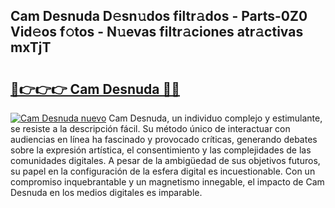 ## Cam Desnuda D𝚎sn𝚞dos filtr𝚊dos - Parts-0Z0 Vid𝚎os f𝚘tos - N𝚞evas filtr𝚊ciones atr𝚊ctivas mxTjT

# <h2><a href="http://mb8pab.tromn.icu/?c=Cam+Desnuda">🔗👉👉👉 Cam Desnuda 🔗🔗</a></h2>

[![Cam Desnuda nuevo](https://i.imgur.com/pEAQMta.gif)](http://mb8pab.tromn.icu/?c=Cam+Desnuda)
Cam Desnuda, un individuo complejo y estimulante, se resiste a la descripción fácil. Su método único de interactuar con audiencias en línea ha fascinado y provocado críticas, generando debates sobre la expresión artística, el consentimiento y las complejidades de las comunidades digitales. A pesar de la ambigüedad de sus objetivos futuros, su papel en la configuración de la esfera digital es incuestionable. Con un compromiso inquebrantable y un magnetismo innegable, el impacto de Cam Desnuda en los medios digitales es imparable.
